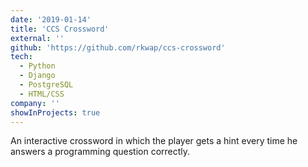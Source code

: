 ```yaml
---
date: '2019-01-14'
title: 'CCS Crossword'
external: ''
github: 'https://github.com/rkwap/ccs-crossword'
tech:
  - Python
  - Django
  - PostgreSQL
  - HTML/CSS
company: ''
showInProjects: true
---
```


An interactive crossword in which the player gets a hint every time he answers a programming question correctly.
